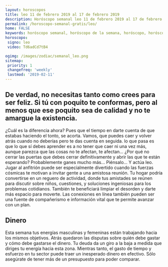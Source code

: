 ```yaml
---
layout: horoscopos
title: leo 11 de febrero 2019 al 17 de febrero 2019 
description: Horóscopo semanal leo 11 de febrero 2019 al 17 de febrero 2019. De verdad, no necesitas tanto como crees para ser feliz. Si tú con poquito te conformas, pero al menos que ese poquito sea de calidad y no te amargue la existencia.
permalink: /horoscopo-semanal-gratis/leo/
home: FALSE
keywords: horóscopo semanal, horóscopo de la semana, horóscopo, horóscopo gratis,horóscopos, horóscopo esperanza gracia, horoscopos leo la semana, horóscopos gratis, Tarot, Astrologia, Zodíaco, leo, horoscopo gratis, semanal
horoscopo:
 signo: leo
 video: Td6adCd7tB4

ogimg: /images/zodiac/semanal_leo.png
sitemap:
 priority: 1
 changefreq: 'weekly'
 lastmod: '2019-02-11'
---
```




## De verdad, no necesitas tanto como crees para ser feliz. Si tú con poquito te conformas, pero al menos que ese poquito sea de calidad y no te amargue la existencia.

¿Cuál es la diferencia ahora? Pues que el tiempo en darte cuenta de que estabas haciendo el tonto, se acorta. Vamos, que puedes caer y volver atrás cuando no deberías pero te das cuenta en seguida. 
 lo que pasa es que lo que sí debes aprender es a no tener que caer ni una vez más, aunque parezca que las cosas no te afectan, te afectan… ¿Por qué no cerrar las puertas que debes cerrar definitivamente y abrir las que te están esperando? Probablemente ganes mucho más… Piénsalo… Y actúa leo.
Jugar al anfitrión puede ser especialmente divertido cuando las fuerzas cósmicas te motivan a invitar gente a una amistosa reunión. Tu hogar podría convertirse en un reguero de actividad, donde tus amistades se reúnen para discutir sobre niños, cuestiones, y soluciones ingeniosas para los problemas cotidianos. También te beneficiará limpiar el desorden y darte más espacio para moverte. Las conexiones en línea también pueden ser una fuente de compañerismo e información vital que te permite avanzar con un plan.

## Dinero

Esta semana tus energías masculinas y femeninas están trabajando hacia los mismos objetivos. Atrás quedaron las disputas sobre quién debe gastar y cómo debe gastarse el dinero. Tu deuda da un giro a la baja a medida que diriges tu energía hacia esta zona. Mientras tanto, el gasto de tiempo y esfuerzo en tu sector puede traer un inesperado dinero en efectivo. Sólo asegúrate de tener más de un presupuesto para poder comparar.